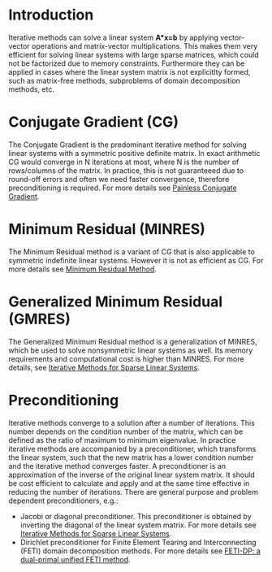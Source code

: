 # Introduction
Iterative methods can solve a linear system **A*x=b** by applying vector-vector operations and matrix-vector multiplications. This makes them very efficient for solving linear systems with large sparse matrices, which could not be factorized due to memory constraints. Furthermore they can be applied in cases where the linear system matrix is not explicitlty formed, such as matrix-free methods, subproblems of domain decomposition methods, etc.

# Conjugate Gradient (CG)
The Conjugate Gradient is the predominant iterative method for solving linear systems with a symmetric positive definite matrix. In exact arithmetic CG would converge in N iterations at  most, where N is the number of rows/columns of the matrix. In practice, this is not guaranteeed due to round-off errors and often we need faster convergence, therefore preconditioning is required. For more details see [Painless Conjugate Gradient](https://www.cs.cmu.edu/~quake-papers/painless-conjugate-gradient.pdf).

# Minimum Residual (MINRES)
The Minimum Residual method is a variant of CG that is also applicable to symmetric indefinite linear systems. However it is not as efficient as CG. For more details see [Minimum Residual Method](http://mathworld.wolfram.com/MinimalResidualMethod.html).

# Generalized Minimum Residual (GMRES)
The Generalized Minimum Residual method is a generalization of MINRES, which be used to solve nonsymmetric linear systems as well. Its memory requirements and computational cost is higher than MINRES. For more details, see [Iterative Methods for Sparse Linear Systems](https://www-users.cs.umn.edu/~saad/IterMethBook_2ndEd.pdf).

# Preconditioning
Iterative methods converge to a solution after a number of iterations. This number depends on the condition number of the matrix, which can be defined as the ratio of maximum to minimum eigenvalue. In practice iterative methods are accompanied by a preconditioner, which transforms the linear system, such that the new matrix has a lower condition number and the iterative method converges faster. A preconditioner is an approximation of the inverse of the original linear system matrix. It should be cost efficient to calculate and apply and at the same time effective in reducing the number of iterations. There are general purpose and problem dependent preconditioners, e.g.:
* Jacobi or diagonal preconditioner. This preconditioner is obtained by inverting the diagonal of the linear system matrix. For more details see [Iterative Methods for Sparse Linear Systems](https://www-users.cs.umn.edu/~saad/IterMethBook_2ndEd.pdf).
* Dirichlet preconditioner for Finite Element Tearing and Interconnecting (FETI) domain decomposition methods. For more details see [FETI-DP: a dual-primal unified FETI method](https://web.stanford.edu/group/fpc/Publications/FETI.pdf).
